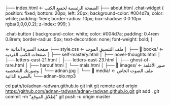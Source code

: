 
├── index.html                ← الصفحة الرئيسية لجميع الكتب
├── about.html 
.chat-widget {
  position: fixed;
  bottom: 20px;
  left: 20px;
  background-color: #004d7a;
  color: white;
  padding: 1rem;
  border-radius: 10px;
  box-shadow: 0 0 10px rgba(0,0,0,0.2);
  z-index: 999;
}

.chat-button {
  background-color: white;
  color: #004d7a;
  padding: 0.4rem 0.8rem;
  border-radius: 5px;
  text-decoration: none;
  font-weight: bold;
}

← صفحة السيرة الذاتية
├── style.css                 ← ملف التنسيق الموحد
│
├── 📂 books/                 ← صفحات الكتب الفردية
│   ├── self-mastery.html
│   ├── novel-thoughts.html
│   ├── letters-east-21.html
│   ├── letters-east-23.html
│   ├── ghost-of-rare.html
│   ├── harouf.html
│   └── mals.html
│
├── 📂 images/                ← صور الأغلفة وصورتك الشخصية
│   └── adnan.jpg
│
└── 📂 media/                 ← ملف الصوت الخاص بالسيرة الذاتية
    └── adnan-bio.mp3

cd path/to/adnan-radwan.github.io
git init
git remote add origin https://github.com/adnan-radwan/adnan-radwan.github.io.git
git add .
git commit -m "إطلاق الموقع"
git push -u origin master

